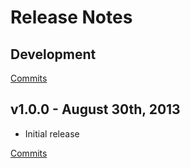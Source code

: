 # Release Notes

## Development

[Commits](https://github.com/walmartlabs/generator-release/compare/v1.0.0...master)

## v1.0.0 - August 30th, 2013

- Initial release

[Commits](https://github.com/walmartlabs/generator-release/compare/e2046c3...v1.0.0)
